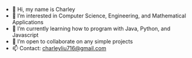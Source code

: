 - 👋 Hi, my name is Charley
- 👀 I’m interested in Computer Science, Engineering, and Mathematical Applications
- 🌱 I’m currently learning how to program with Java, Python, and Javascript
- 💞️ I’m open to collaborate on any simple projects
- 📫 Contact: charleyliu716@gmail.com
